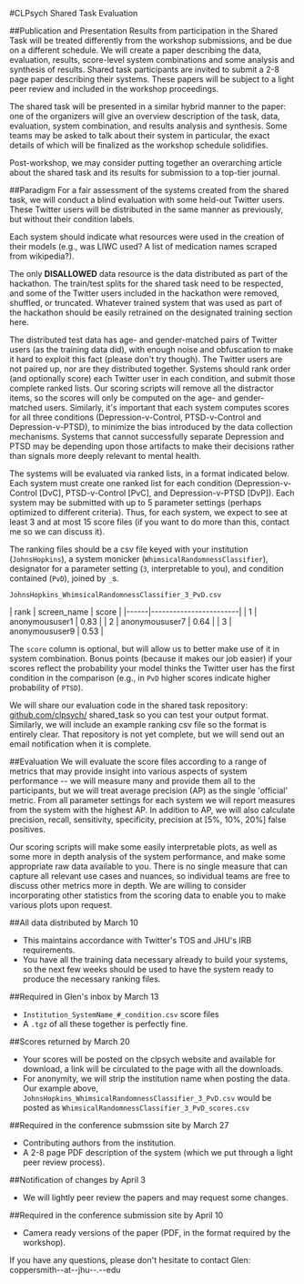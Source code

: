 #CLPsych Shared Task Evaluation

##Publication and Presentation
Results from participation in the Shared Task will be treated differently from the workshop submissions, and be due on a different schedule.
We will create a paper describing the data, evaluation, results, score-level system combinations and some analysis and synthesis of results.
Shared task participants are invited to submit a 2-8 page paper describing their systems. These papers will be subject to a light peer review and included in the workshop proceedings.

The shared task will be presented in a similar hybrid manner to the paper: one of the organizers will give an overview description of the task, data, evaluation, system combination, and results analysis and synthesis. Some teams may be asked to talk about their system in particular, the exact details of which will be finalized as the workshop schedule solidifies.

Post-workshop, we may consider
putting together an overarching article about the shared task and its
results for submission to a top-tier journal.

##Paradigm
For a fair assessment of the systems created from the shared task, we will conduct a blind evaluation with some held-out Twitter users. These Twitter users will be distributed in the same manner as previously, but without their condition labels. 

Each system should indicate what resources were used in the creation of their models (e.g., was LIWC used? A list of medication names scraped from wikipedia?). 

The only __DISALLOWED__ data resource is the data distributed as part of the hackathon. The train/test splits for the shared task need to be respected, and some of the Twitter users included in the hackathon were removed, shuffled, or truncated. Whatever trained system that was used as part of the hackathon should be easily retrained on the designated training section here. 
	
The distributed test data has age- and gender-matched pairs of Twitter users (as the training data did), with enough noise and obfuscation to make it hard to exploit this fact (please don't try though). The Twitter users are not paired up, nor are they distributed together. Systems should rank order (and optionally score) each Twitter user in each condition, and submit those complete ranked lists. Our scoring scripts will remove all the distractor items, so the scores will only be computed on the age- and gender-matched users. Similarly, it's important that each system computes scores for all three conditions (Depression-v-Control, PTSD-v-Control and Depression-v-PTSD), to minimize the bias introduced by the data collection mechanisms. Systems that cannot successfully separate Depression and PTSD may be depending upon those artifacts to make their decisions rather than signals more deeply relevant to mental health. 

The systems will be evaluated via ranked lists, in a format indicated below.
Each system must create one ranked list for each condition (Depression-v-Control [DvC], PTSD-v-Control [PvC], and Depression-v-PTSD [DvP]). Each system may be submitted with up to 5 parameter settings (perhaps optimized to different criteria). Thus, for each system, we expect to see at least 3 and at most 15 score files (if you want to do more than this, contact me so we can discuss it).

The ranking files should be a csv file keyed with your institution (`JohnsHopkins`), a system monicker (`WhimsicalRandomnessClassifier`), designator for a parameter setting (`3`, interpretable to you), and condition contained (`PvD`), joined by `_`s.
 
 `JohnsHopkins_WhimsicalRandomnessClassifier_3_PvD.csv`

| rank | screen_name    | score |
|------|------------------------|
| 1    | anonymoususer1 | 0.83  |
| 2    | anonymoususer7 | 0.64  |
| 3    | anonymoususer9 | 0.53  |

The `score` column is optional, but will allow us to better make use of it in system combination. Bonus points (because it makes our job easier) if your scores reflect the probability your model thinks the Twitter user has the first condition in the comparison (e.g., in `PvD` higher scores indicate higher probability of `PTSD`).

We will share our evaluation code in the shared task repository: [github.com/clpsych/](https://github.com/clpsych/) shared_task so you can test your output format. Similarly, we will include an example ranking csv file so the format is entirely clear. That repository is not yet complete, but we will send out an email notification when it is complete.


##Evaluation
We will evaluate the score files according to a range of metrics that may provide insight into various aspects of system performance -- we will measure many and provide them all to the participants, but we will treat average precision (AP) as the single 'official' metric. From all parameter settings for each system we will report measures from the system with the highest AP. In addition to AP, we will also calculate precision, recall, sensitivity, specificity, precision at [5%, 10%, 20%] false positives.

Our scoring scripts will make some easily interpretable plots, as well as some more in depth analysis of the system performance, and make some appropriate raw data available to you. There is no single measure that can capture all relevant use cases and nuances, so individual teams are free to discuss other metrics more in depth.  We are willing to consider incorporating other statistics from the scoring data to enable you to make various plots upon request.


##All data distributed by March 10
- This maintains accordance with Twitter's TOS and JHU's IRB requirements.
- You have all the training data necessary already to build your systems, so the next few weeks should be used to have the system ready to produce the necessary ranking files.

##Required in Glen's inbox by March 13
- `Institution_SystemName_#_condition.csv` score files
- A `.tgz` of all these together is perfectly fine.

##Scores returned by March 20
- Your scores will be posted on the clpsych website and available for download, a link will be circulated to the page with all the downloads.
- For anonymity, we will strip the institution name when posting the data. Our example above, `JohnsHopkins_WhimsicalRandomnessClassifier_3_PvD.csv` would be posted as `WhimsicalRandomnessClassifier_3_PvD_scores.csv`


##Required in the conference submssion site by March 27
- Contributing authors from the institution.
- A 2-8 page PDF description of the system (which we put through a light peer review process).

##Notification of changes by April 3
- We will lightly peer review the papers and may request some changes.

##Required in the conference submission site by April 10
- Camera ready versions of the paper (PDF, in the format required by the workshop).

If you have any questions, please don't hesitate to contact Glen: coppersmith--at--jhu--.--edu